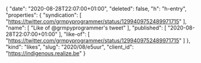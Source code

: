 {
  "date": "2020-08-28T22:07:00+01:00",
  "deleted": false,
  "h": "h-entry",
  "properties": {
    "syndication": [
      "https://twitter.com/grmpyprogrammer/status/1299409752489971715"
    ],
    "name": [
      "Like of @grmpyprogrammer's tweet"
    ],
    "published": [
      "2020-08-28T22:07:00+01:00"
    ],
    "like-of": [
      "https://twitter.com/grmpyprogrammer/status/1299409752489971715"
    ]
  },
  "kind": "likes",
  "slug": "2020/08/e5uur",
  "client_id": "https://indigenous.realize.be"
}
